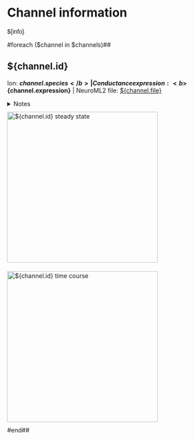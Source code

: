 Channel information
===================

<p style="font-family:arial">${info}</p>

#foreach ($channel in $channels)##

<h2>${channel.id}</h2>

Ion: <b>${channel.species}</b> |
Conductance expression: <b>${channel.expression}</b> |
NeuroML2 file: <a href="../${channel.file}">${channel.file}</a></div>
<details><summary>Notes</summary>${channel.notes}</details>

<div><a href="${channel.id}.inf.png"><img alt="${channel.id} steady state" src="${channel.id}.inf.png" width="350" style="padding:10px 35px 10px 0px"/></a>
<a href="${channel.id}.tau.png"><img alt="${channel.id} time course" src="${channel.id}.tau.png" width="350" style="padding:10px 10px 10px 0px"/></a>
</div>
</div>
#end##
